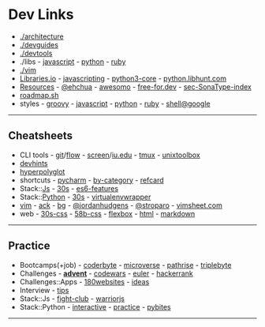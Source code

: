 # Dev Links

* [./architecture](architecture.md#architecture)
* [./devguides](devguides.md#dev-guides)
* [./devtools](devtools.md#dev-tools)
* ./libs - [javascript](libjs.md) - [python](libpython.md) - [ruby](libruby.md)
* [./vim](vim.md#vim)
* [Libraries.io](https://libraries.io/) - [javascripting](http://www.javascripting.com/) - [python3-core](https://docs.python.org/3/library/) - [python.libhunt.com](https://python.libhunt.com/)
* [Resources](https://github.com/zero-to-mastery/resources) - [@ehchua](https://www3.ntu.edu.sg/home/ehchua/programming/) - [awesomo](https://github.com/lk-geimfari/awesomo) - [free-for.dev](https://free-for.dev/#/) - [sec-SonaType-index](https://ossindex.sonatype.org/)
* [roadmap.sh](https://roadmap.sh/)
* styles - [groovy](http://groovy-lang.org/style-guide.html) - [javascript](https://github.com/standard/standard) - [python](https://pep8.org/) - [ruby](https://github.com/bbatsov/ruby-style-guide) - [shell@google](https://google.github.io/styleguide/shell.xml)

---

## Cheatsheets

* CLI tools - [git](https://github.github.com/training-kit/)/[flow](https://danielkummer.github.io/git-flow-cheatsheet/) - [screen](http://aperiodic.net/screen/quick_reference)/[iu.edu](https://kb.iu.edu/d/acuy) - [tmux](https://www.outcoldman.com/cheatsheets/tmux/) - [unixtoolbox](http://cb.vu/unixtoolbox.xhtml)
* [devhints](https://devhints.io/bash)
* [hyperpolyglot](http://hyperpolyglot.org/)
* shortcuts - [pycharm](https://www.jetbrains.com/help/pycharm/mastering-keyboard-shortcuts.html) - [by-category](https://www.jetbrains.com/help/pycharm/keyboard-shortcuts-by-category.html) - [refcard](https://resources.jetbrains.com/storage/products/pycharm/docs/PyCharm_ReferenceCard.pdf)
* Stack::[Js](https://mbeaudru.github.io/modern-js-cheatsheet/) - [30s](https://github.com/Chalarangelo/30-seconds-of-code) - [es6-features](http://es6-features.org/)
* Stack::[Python](https://www.pythonsheets.com/) - [30s](https://github.com/kriadmin/30-seconds-of-python-code) - [virtualenvwrapper](https://virtualenvwrapper.readthedocs.io/en/latest/command_ref.html)
* [vim](http://www.viemu.com/a_vi_vim_graphical_cheat_sheet_tutorial.html) - [ack](https://github.com/mileszs/ack.vim#keyboard-shortcuts) - [bg](https://bitbucket.org/tednaleid/vim-shortcut-wallpaper/raw/tip/vim-shortcuts2560x1600.png) - [@jordanhudgens](https://github.com/jordanhudgens/vim-settings/blob/master/vim-cheat-sheet.md) - [@stroparo](https://gist.github.com/stroparo/e848823768679273e58995f94e2f4049#file-vim-mkd) - [vimsheet.com](http://vimsheet.com/)
* web - [30s-css](https://atomiks.github.io/30-seconds-of-css/) - [58b-css](https://jrl.ninja/etc/1/) - [flexbox](https://darekkay.com/dev/flexbox-cheatsheet.html) - [html](https://htmlcheatsheet.com/) - [markdown](https://guides.github.com/pdfs/markdown-cheatsheet-online.pdf)

---

## Practice

* Bootcamps(+job) - [coderbyte](https://coderbyte.com/) - [microverse](https://www.microverse.org/) - [pathrise](https://www.pathrise.com/) - [triplebyte](https://triplebyte.com/)
* Challenges - **[advent](http://adventofcode.com/)** - [codewars](https://www.codewars.com/) - [euler](https://projecteuler.net) - [hackerrank](https://www.hackerrank.com/)
* Challenges::Apps - [180websites](https://zube.io/blog/how-i-built-180-websites-in-180-days-and-became-a-yc-fellowship-founder/) - [ideas](https://github.com/florinpop17/app-ideas)
* Interview - [tips](https://www.utsavahuja.com/9-software-engineering-offers/)
* Stack::Js - [fight-club](https://jsfight.club/) - [warriorjs](https://warriorjs.com/)
* Stack::Python - [interactive](https://github.com/donnemartin/interactive-coding-challenges#interactive-coding-challenges) - [practice](http://www.practicepython.org/) - [pybites](https://pybit.es/pages/challenges.html)

---

